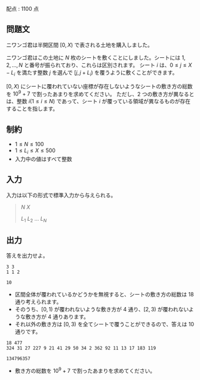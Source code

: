 配点 : $1100$ 点

## 問題文

ニワンゴ君は半開区間 $[0,X)$ で表される土地を購入しました。

ニワンゴ君はこの土地に $N$ 枚のシートを敷くことにしました。シートには $1,2, \ldots, N$ と番号が振られており、これらは区別されます。
シート $i$ は、$0 \leq j \leq X - L_i$ を満たす整数 $j$ を選んで $[j, j + L_i)$ を覆うように敷くことができます。

$[0,X)$ にシートに覆われていない座標が存在しないようなシートの敷き方の総数を $10^9+7$ で割ったあまりを求めてください。
ただし、$2$ つの敷き方が異なるとは、整数 $i(1 \leq i \leq N)$ であって、シート $i$ が覆っている領域が異なるものが存在することを指します。

## 制約

- $1 \leq N \leq 100$
- $1 \leq L_i \leq X \leq 500$
- 入力中の値はすべて整数

## 入力

入力は以下の形式で標準入力から与えられる。

> $N$ $X$
> 
> $L_1$ $L_2$ $\ldots$ $L_N$

## 出力

答えを出力せよ。

```input1
3 3
1 1 2
```

```output1
10
```

- 区間全体が覆われているかどうかを無視すると、シートの敷き方の総数は $18$ 通り考えられます。
- そのうち、$[0,1)$ が覆われないような敷き方が $4$ 通り、$[2,3)$ が覆われないような敷き方が $4$ 通りあります。
- それ以外の敷き方は $[0,3)$ を全てシートで覆うことができるので、答えは $10$ 通りです。

```input2
18 477
324 31 27 227 9 21 41 29 50 34 2 362 92 11 13 17 183 119
```

```output2
134796357
```

- 敷き方の総数を $10^9+7$ で割ったあまりを求めてください。